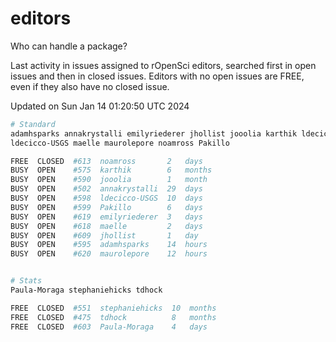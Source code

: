 # editors

Who can handle a package?

Last activity in issues assigned to rOpenSci editors, searched first in open
issues and then in closed issues. Editors with no open issues are FREE, even if
they also have no closed issue.


Updated on Sun Jan 14 01:20:50 UTC 2024

```bash
# Standard
adamhsparks annakrystalli emilyriederer jhollist jooolia karthik ldecicco
ldecicco-USGS maelle maurolepore noamross Pakillo

FREE  CLOSED  #613  noamross       2   days
BUSY  OPEN    #575  karthik        6   months
BUSY  OPEN    #590  jooolia        1   month
BUSY  OPEN    #502  annakrystalli  29  days
BUSY  OPEN    #598  ldecicco-USGS  10  days
BUSY  OPEN    #599  Pakillo        6   days
BUSY  OPEN    #619  emilyriederer  3   days
BUSY  OPEN    #618  maelle         2   days
BUSY  OPEN    #609  jhollist       1   day
BUSY  OPEN    #595  adamhsparks    14  hours
BUSY  OPEN    #620  maurolepore    12  hours


# Stats
Paula-Moraga stephaniehicks tdhock

FREE  CLOSED  #551  stephaniehicks  10  months
FREE  CLOSED  #475  tdhock          8   months
FREE  CLOSED  #603  Paula-Moraga    4   days
```
